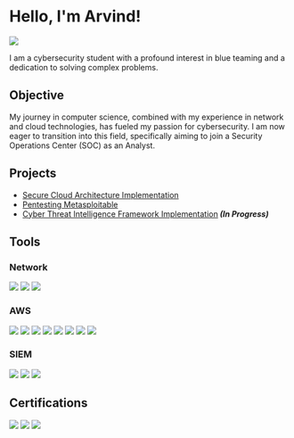 # Hello, I'm Arvind!
<a href="https://linkedin.com/in/arviiyer"><img src="https://img.shields.io/badge/-LinkedIn-0072b1?&style=for-the-badge&logo=linkedin&logoColor=white" /></a>

I am a cybersecurity student with a profound interest in blue teaming and a dedication to solving complex problems.

## Objective

My journey in computer science, combined with my experience in network and cloud technologies, has fueled my passion for cybersecurity. I am now eager to transition into this field, specifically aiming to join a Security Operations Center (SOC) as an Analyst.

## Projects

- [Secure Cloud Architecture Implementation](https://github.com/joshmadakor1/Algorithms-Practice)
- [Pentesting Metasploitable](https://github.com/joshmadakor1/4chan-Image-Analysis-Middleware-C964)
- [Cyber Threat Intelligence Framework Implementation](https://github.com/joshmadakor1/EncrypterPOC)<b><i>  (In Progress)</i></b>

## Tools

### Network
<div>
    <img src="https://img.shields.io/badge/-Wireshark-1679A7?&style=for-the-badge&logo=Wireshark&logoColor=white" />
    <img src="https://img.shields.io/badge/-Nmap-2C2D72?style=for-the-badge&logo=nmap&logoColor=white" />
    <img src="https://img.shields.io/badge/-Netcat-00FFFF?style=for-the-badge&logo=gnu-bash&logoColor=white" />
</div>

### AWS
<div>
    <img src="https://img.shields.io/badge/-AWS_VPC-232F3E?style=for-the-badge&logo=amazon-aws&logoColor=white" />
    <img src="https://img.shields.io/badge/-AWS_IAM-FF9900?style=for-the-badge&logo=amazon-aws&logoColor=white" />
    <img src="https://img.shields.io/badge/-AWS_CloudWatch-00BFFF?style=for-the-badge&logo=amazon-aws&logoColor=white" />
    <img src="https://img.shields.io/badge/-AWS_CloudTrail-00BFFF?style=for-the-badge&logo=amazon-aws&logoColor=white" />
    <img src="https://img.shields.io/badge/-AWS_SecurityHub-FFA500?style=for-the-badge&logo=amazon-aws&logoColor=white" />
    <img src="https://img.shields.io/badge/-AWS_Inspector-FFA500?style=for-the-badge&logo=amazon-aws&logoColor=white" />
    <img src="https://img.shields.io/badge/-AWS_GuardDuty-FFA500?style=for-the-badge&logo=amazon-aws&logoColor=white" />
    <img src="https://img.shields.io/badge/-AWS_Systems_Manager-FF9900?style=for-the-badge&logo=amazon-aws&logoColor=white" />

</div>

### SIEM
<div>
    <img src="https://img.shields.io/badge/-Microsoft_Sentinel-0078D4?&style=for-the-badge&logo=Microsoft&logoColor=white" />
    <img src="https://img.shields.io/badge/-Splunk-000000?&style=for-the-badge&logo=Splunk&logoColor=white" />
    <img src="https://img.shields.io/badge/-Elastic-005571?&style=for-the-badge&logo=Elastic&logoColor=white" />
</div>

## Certifications
<div>
    <img src="https://img.shields.io/badge/-ISC2_Certified_in_Cybersecurity-0052CC?style=for-the-badge" />
    <img src="https://img.shields.io/badge/-AWS_Certified_Solutions_Architect_Associate-232F3E?style=for-the-badge&logo=amazon-aws&logoColor=white" />
    <img src="https://img.shields.io/badge/-CCNA-0073e6?style=for-the-badge&logo=cisco&logoColor=white" />
</div>
